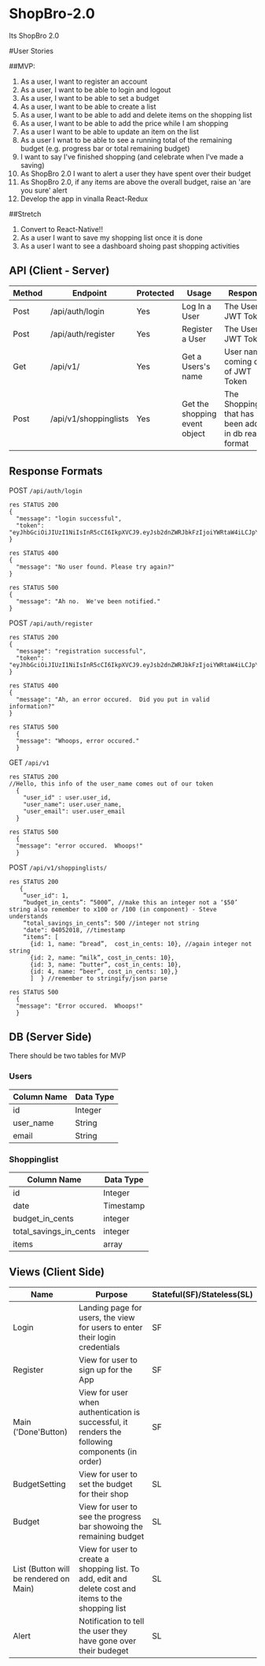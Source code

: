 # ShopBro-2.0
Its ShopBro 2.0

#User Stories

##MVP:
1. As a user, I want to register an account
2. As a user, I want to be able to login and logout
3. As a user, I want to be able to set a budget
4. As a user, I want to be able to create a list
5. As a user, I want to be able to add and delete items on the shopping list
6. As a user, I want to be able to add the price while I am shopping
7. As a user I want to be able to update an item on the list
8. As a user I wnat to be able to see a running total of the remaining budget (e.g. progress bar or total remaining budget)
9. I want to say I've finished shopping (and celebrate when I've made a saving)
10. As ShopBro 2.0 I want to alert a user they have spent over their budget
11. As ShopBro 2.0, if any items are above the overall budget, raise an 'are you sure' alert
12. Develop the app in vinalla React-Redux 

##Stretch
1. Convert to React-Native!!
2. As a user I want to save my shopping list once it is done
3. As a user I want to see a dashboard shoing past shopping activities

## API (Client - Server)

| Method | Endpoint                | Protected | Usage                          | Response                                            |
| ---    | ---                     | ---       | ---                            | ---                                                 |
| Post   | /api/auth/login         | Yes       | Log In a User                  | The Users JWT Token                                 |
| Post   | /api/auth/register      | Yes       | Register a User                | The Users JWT Token                                 |
| Get    | /api/v1/          | Yes       | Get a Users's name    | User name coming out of JWT Token                                |
| Post   | /api/v1/shoppinglists           | Yes       | Get the shopping event object         | The Shoppinglist that has been added in db read format   |


## Response Formats

POST `/api/auth/login`

```
res STATUS 200
{
  "message": "login successful",
  "token": "eyJhbGciOiJIUzI1NiIsInR5cCI6IkpXVCJ9.eyJsb2dnZWRJbkFzIjoiYWRtaW4iLCJpYXQiOjE0MjI3Nzk2Mzh9.gzSraSYS8EXBxLN_oWnFSRgCzcmJmMjLiuyu5CSpy"
}

res STATUS 400
{
  "message": "No user found. Please try again?"
}

res STATUS 500
{
  "message": "Ah no.  We've been notified."
}
```

POST `/api/auth/register`

```
res STATUS 200
{
  "message": "registration successful",
  "token": "eyJhbGciOiJIUzI1NiIsInR5cCI6IkpXVCJ9.eyJsb2dnZWRJbkFzIjoiYWRtaW4iLCJpYXQiOjE0MjI3Nzk2Mzh9.gzSraSYS8EXBxLN_oWnFSRgCzcmJmMjLiuyu5CSpy"
}

res STATUS 400
{
  "message": "Ah, an error occured.  Did you put in valid information?"
}

res STATUS 500
  {
  "message": "Whoops, error occured."
  }
```
GET `/api/v1`

```
res STATUS 200
//Hello, this info of the user_name comes out of our token
  {
    "user_id" : user.user_id,
    "user_name": user.user_name,
    "user_email": user.user_email
  }
    
res STATUS 500
  {
  "message": "error occured.  Whoops!"
  }
```

POST `/api/v1/shoppinglists/`

```
res STATUS 200
   {
    “user_id": 1,
    “budget_in_cents”: “5000”, //make this an integer not a ‘$50’ string also remember to x100 or /100 (in component) - Steve understands
    “total_savings_in_cents”: 500 //integer not string
    "date": 04052018, //timestamp
    “items”: [
      {id: 1, name: “bread”,  cost_in_cents: 10}, //again integer not string
      {id: 2, name: “milk”, cost_in_cents: 10},
      {id: 3, name: “butter”, cost_in_cents: 10},
      {id: 4, name: “beer”, cost_in_cents: 10},}
      ]  } //remember to stringify/json parse

res STATUS 500
  {
  "message": "Error occured.  Whoops!"
  }
```

## DB (Server Side)
  There should be two tables for MVP

### Users
  | Column Name | Data Type |
  | --- | --- |
  | id | Integer |
  | user_name | String |
  | email | String |


### Shoppinglist
  | Column Name | Data Type |
  | --- | --- |
  | id | Integer |
  | date | Timestamp |
  | budget_in_cents | integer |
  | total_savings_in_cents | integer |
  | items | array |
 

## Views (Client Side)
  | Name | Purpose | Stateful(SF)/Stateless(SL) |
  | --- | --- | --- |
  | Login | Landing page for users, the view for users to enter their login credentials | SF |
  | Register | View for user to sign up for the App | SF |
  | Main ('Done'Button) | View for user when authentication is successful, it renders the following components (in order) | SF |
  | BudgetSetting | View for user to set the budget for their shop | SL |
  | Budget | View for user to see the progress bar showoing the remaining budget | SL |
  | List (Button will be rendered on Main) | View for user to create a shopping list.  To add, edit and delete cost and items to the shopping list | SL |
  | Alert | Notification to tell the user they have gone over their budeget | SL |
